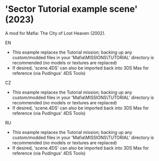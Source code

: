 # 'Sector Tutorial example scene' (2023)
A mod for Mafia: The City of Lost Heaven (2002).

EN
+ This example replaces the Tutorial mission; backing up any custom/modded files in your 'Mafia\MISSIONS\TUTORIAL' directory is recommended (no models or textures are replaced)
+ If desired, 'scene.4DS' can also be imported back into 3DS Max for reference (via Pudingus' 4DS Tools)

CZ
+ This example replaces the Tutorial mission; backing up any custom/modded files in your 'Mafia\MISSIONS\TUTORIAL' directory is recommended (no models or textures are replaced)
+ If desired, 'scene.4DS' can also be imported back into 3DS Max for reference (via Pudingus' 4DS Tools)

RU
+ This example replaces the Tutorial mission; backing up any custom/modded files in your 'Mafia\MISSIONS\TUTORIAL' directory is recommended (no models or textures are replaced)
+ If desired, 'scene.4DS' can also be imported back into 3DS Max for reference (via Pudingus' 4DS Tools)
